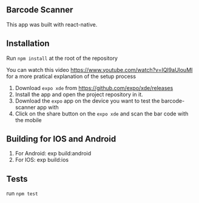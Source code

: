 ## Barcode Scanner
This app was built with react-native.

## Installation
Run `npm install` at the root of the repository

You can watch this video https://www.youtube.com/watch?v=IQI9aUlouMI for a more pratical explanation of the setup process

1. Download `expo xde` from https://github.com/expo/xde/releases
2. Install the app and open the project repository in it.
3. Download the `expo` app on the device you want to test the barcode-scanner app with
4. Click on the share button on the `expo xde` and scan the bar code with the mobile

## Building for IOS and Android
1. For Android: exp build:android
2. For IOS: exp build:ios 

## Tests
run `npm test`